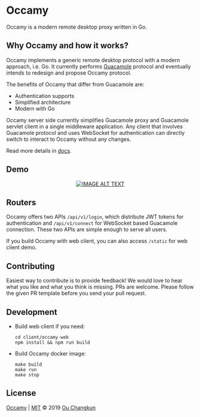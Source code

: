 # Occamy

Occamy is a modern remote desktop proxy written in Go.

## Why Occamy and how it works?

Occamy implements a generic remote desktop protocol with a modern approach, i.e. Go. 
It currently performs [Guacamole](https://guacamole.apache.org/) protocol and eventually 
intends to redesign and propose Occamy protocol.

The benefits of Occamy that differ from Guacamole are:

- Authentication supports
- Simplified architecture
- Modern with Go

Occamy server side currently simplifies Guacamole proxy and Guacamole servlet client 
in a single middleware application. Any client that involves Guacamole protocol and 
uses WebSocket for authentication can directly switch to interact to Occamy 
without any changes.

Read more details in [docs](./docs/README.md).

## Demo

<div align="center">
  <a href="https://www.youtube.com/watch?v=I3OJkFiebR4"><img src="https://img.youtube.com/vi/I3OJkFiebR4/0.jpg" alt="IMAGE ALT TEXT"></a>
</div>

## Routers

Occamy offers two APIs `/api/v1/login`, 
which distribute JWT tokens for authentication and `/api/v1/connect` 
for WebSocket based Guacamole connection. 
These two APIs are simple enough to serve all users.

If you build Occamy with web client, you can also access `/static` for web client demo.

## Contributing

Easiest way to contribute is to provide feedback! We would love to hear what you like and what you think is missing. PRs are welcome. Please follow the given PR template before you send your pull request.

## Development

- Build web client if you need:

    ```
    cd client/occamy-web
    npm install && npm run build
    ```

- Build Occamy docker image:

    ```
    make build
    make run
    make stop
    ```

## License

[Occamy](https://github.com/changkun/occamy) | [MIT](./LICENSE) &copy; 2019 [Ou Changkun](https://changkun.de)